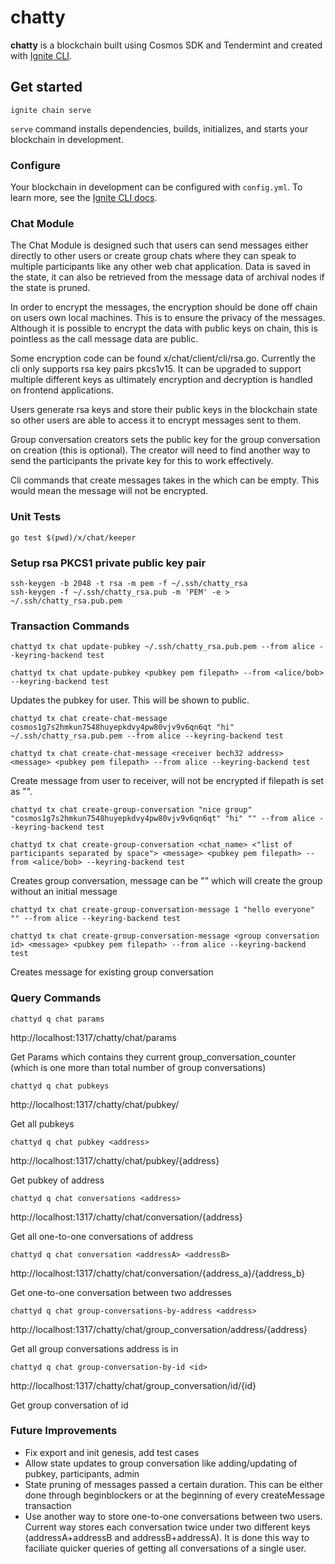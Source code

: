 # chatty
**chatty** is a blockchain built using Cosmos SDK and Tendermint and created with [Ignite CLI](https://ignite.com/cli).

## Get started

```
ignite chain serve
```

`serve` command installs dependencies, builds, initializes, and starts your blockchain in development.

### Configure

Your blockchain in development can be configured with `config.yml`. To learn more, see the [Ignite CLI docs](https://docs.ignite.com).

### Chat Module

The Chat Module is designed such that users can send messages either directly to other users or create group chats where they can speak to multiple participants like any other web chat application. Data is saved in the state, it can also be retrieved from the message data of archival nodes if the state is pruned.

In order to encrypt the messages, the encryption should be done off chain on users own local machines. This is to ensure the privacy of the messages. Although it is possible to encrypt the data with public keys on chain, this is pointless as the call message data are public.

Some encryption code can be found x/chat/client/cli/rsa.go. Currently the cli only supports rsa key pairs pkcs1v15. It can be upgraded to support multiple different keys as ultimately encryption and decryption is handled on frontend applications.

Users generate rsa keys and store their public keys in the blockchain state so other users are able to access it to encrypt messages sent to them. 

Group conversation creators sets the public key for the group conversation on creation (this is optional). The creator will need to find another way to send the participants the private key for this to work effectively.

Cli commands that create messages takes in the <pubkey pem filepath> which can be empty. This would mean the message will not be encrypted.

### Unit Tests
```
go test $(pwd)/x/chat/keeper 
```

### Setup rsa PKCS1 private public key pair

```
ssh-keygen -b 2048 -t rsa -m pem -f ~/.ssh/chatty_rsa
ssh-keygen -f ~/.ssh/chatty_rsa.pub -m 'PEM' -e > ~/.ssh/chatty_rsa.pub.pem
```

### Transaction Commands

```
chattyd tx chat update-pubkey ~/.ssh/chatty_rsa.pub.pem --from alice --keyring-backend test
```
```
chattyd tx chat update-pubkey <pubkey pem filepath> --from <alice/bob> --keyring-backend test
```

Updates the pubkey for user. This will be shown to public.


```
chattyd tx chat create-chat-message cosmos1g7s2hmkun7548huyepkdvy4pw80vjv9v6qn6qt "hi" ~/.ssh/chatty_rsa.pub.pem --from alice --keyring-backend test
```
```
chattyd tx chat create-chat-message <receiver bech32 address> <message> <pubkey pem filepath> --from alice --keyring-backend test
```

Create message from user to receiver, will not be encrypted if filepath is set as "".


```
chattyd tx chat create-group-conversation "nice group" "cosmos1g7s2hmkun7548huyepkdvy4pw80vjv9v6qn6qt" "hi" "" --from alice --keyring-backend test
```
```
chattyd tx chat create-group-conversation <chat_name> <"list of participants separated by space"> <message> <pubkey pem filepath> --from <alice/bob> --keyring-backend test
```

Creates group conversation, message can be "" which will create the group without an initial message

```
chattyd tx chat create-group-conversation-message 1 "hello everyone" "" --from alice --keyring-backend test
```
```
chattyd tx chat create-group-conversation-message <group conversation id> <message> <pubkey pem filepath> --from alice --keyring-backend test
```

Creates message for existing group conversation


### Query Commands
```
chattyd q chat params
```
http://localhost:1317/chatty/chat/params

Get Params which contains they current group_conversation_counter (which is one more than total number of group conversations)

```
chattyd q chat pubkeys
```
http://localhost:1317/chatty/chat/pubkey/

Get all pubkeys

```
chattyd q chat pubkey <address>
```
http://localhost:1317/chatty/chat/pubkey/{address}

Get pubkey of address

```
chattyd q chat conversations <address>
```
http://localhost:1317/chatty/chat/conversation/{address}

Get all one-to-one conversations of address

```
chattyd q chat conversation <addressA> <addressB>
```
http://localhost:1317/chatty/chat/conversation/{address_a}/{address_b}

Get one-to-one conversation between two addresses

```
chattyd q chat group-conversations-by-address <address>
```
http://localhost:1317/chatty/chat/group_conversation/address/{address}

Get all group conversations address is in

```
chattyd q chat group-conversation-by-id <id>
```
http://localhost:1317/chatty/chat/group_conversation/id/{id}

Get group conversation of id


### Future Improvements

- Fix export and init genesis, add test cases
- Allow state updates to group conversation like adding/updating of pubkey, participants, admin
- State pruning of messages passed a certain duration. This can be either done through beginblockers or at the beginning of every createMessage transaction
- Use another way to store one-to-one conversations between two users. Current way stores each conversation twice under two different keys (addressA+addressB and addressB+addressA). It is done this way to faciliate quicker queries of getting all conversations of a single user.


